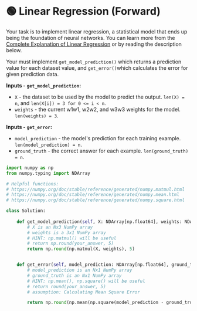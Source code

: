 # 🟢 Linear Regression (Forward)

Your task is to implement linear regression, a statistical model that ends up being the foundation of neural networks. You can learn more from the [Complete Explanation of Linear Regression](https://www.youtube.com/watch?v=K9xTjTP0vVw) or by reading the description below.

Your must implement `get_model_prediction()` which returns a prediction value for each dataset value, and `get_error()`which calculates the error for given prediction data.

**Inputs - `get_model_prediction`:**

* `X` - the dataset to be used by the model to predict the output. `len(X) = n`, and `len(X[i]) = 3 for 0 <= i < n`.
* `weights` - the current w1w1​, w2w2​, and w3w3​ weights for the model. `len(weights) = 3`.

**Inputs - `get_error`:**

* `model_prediction` - the model's prediction for each training example. `len(model_prediction) = n`.
* `ground_truth` - the correct answer for each example. `len(ground_truth) = n`.

```python
import numpy as np
from numpy.typing import NDArray

# Helpful functions:
# https://numpy.org/doc/stable/reference/generated/numpy.matmul.html
# https://numpy.org/doc/stable/reference/generated/numpy.mean.html
# https://numpy.org/doc/stable/reference/generated/numpy.square.html

class Solution:
    
    def get_model_prediction(self, X: NDArray[np.float64], weights: NDArray[np.float64]) -> NDArray[np.float64]:
        # X is an Nx3 NumPy array
        # weights is a 3x1 NumPy array
        # HINT: np.matmul() will be useful
        # return np.round(your_answer, 5)
        return np.round(np.matmul(X, weights), 5)


    def get_error(self, model_prediction: NDArray[np.float64], ground_truth: NDArray[np.float64]) -> float:
        # model_prediction is an Nx1 NumPy array
        # ground_truth is an Nx1 NumPy array
        # HINT: np.mean(), np.square() will be useful
        # return round(your_answer, 5)
        # assumption: Calculating Mean Square Error

        return np.round(np.mean(np.square(model_prediction - ground_truth)), 5)
```
